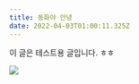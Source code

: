 ```yaml
---
title: 동화야 안녕
date: 2022-04-03T01:00:11.325Z
---
```

이 글은 테스트용 글입니다. ㅎㅎ 

![](/images/uploads/img_0654.jpeg)